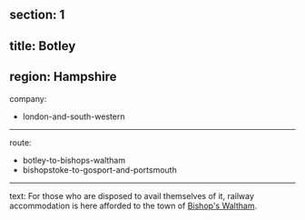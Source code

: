 ﻿section: 1
----
title: Botley
----
region: Hampshire
----
company:
- london-and-south-western
----
route:
- botley-to-bishops-waltham
- bishopstoke-to-gosport-and-portsmouth
----
text: For those who are disposed to avail themselves of it, railway accommodation is here afforded to the town of [Bishop's Waltham](/stations/bishops-waltham).
